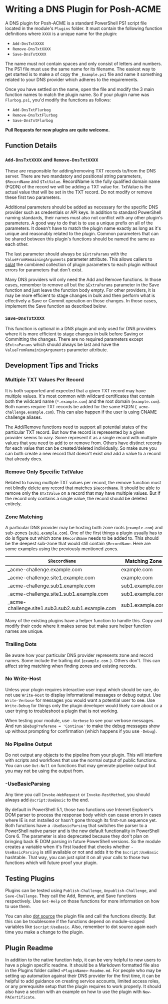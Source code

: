 # Writing a DNS Plugin for Posh-ACME

A DNS plugin for Posh-ACME is a standard PowerShell PS1 script file located in the module's `Plugins` folder. It must contain the following function definitions where `XXXX` is a unique name for the plugin:

- `Add-DnsTxtXXXX`
- `Remove-DnsTxtXXXX`
- `Save-DnsTxtXXXX`

The name must not contain spaces and only consist of letters and numbers. The PS1 file must use the same name for its filename. The easiest way to get started is to make a of copy the `_Example.ps1` file and name it something related to your DNS provider which adheres to the requirements.

Once you have settled on the name, open the file and modify the 3 main function names to match the plugin name. So if your plugin name was `Flurbog.ps1`, you'd modify the functions as follows:

- `Add-DnsTxtFlurbog`
- `Remove-DnsTxtFlurbog`
- `Save-DnsTxtFlurbog`

**Pull Requests for new plugins are quite welcome.**

## Function Details

### `Add-DnsTxtXXXX` and `Remove-DnsTxtXXXX`

These are responsible for adding/removing TXT records to/from the DNS server. There are two mandatory and positional string parameters, `$RecordName` and `$TxtValue`. RecordName is the fully qualified domain name (FQDN) of the record we will be adding a TXT value for. TxtValue is the actual value that will be set in the TXT record. Do not modify or remove these first
two parameters.

Additional parameters should be added as necessary for the specific DNS provider such as credentials or API keys. In addition to standard PowerShell naming standards, their names must also not conflict with any other plugin's parameters. A good way to do that is to use a unique prefix on all of the parameters. It doesn't have to match the plugin name exactly as long as it's unique and reasonably related to the plugin. Common parameters that can be shared between this plugin's functions should be named the same as each other.

The last parameter should always be `$ExtraParams` with the `ValueFromRemainingArguments` parameter attribute. This allows callers to [splat](https://docs.microsoft.com/en-us/powershell/module/microsoft.powershell.core/about/about_splatting?view=powershell-5.1) the combined collection of plugin parameters to each plugin without errors for parameters that
don't exist.

Many DNS providers will only need the Add and Remove functions. In those cases, remember to remove all but the `$ExtraParams` parameter in the Save function and just leave the function body empty. For other providers, it is may be more efficient to stage changes in bulk and then perform what is effectively a Save or Commit operation on those changes. In those cases, implement the Save function as described below.

### `Save-DnsTxtXXXX`

This function is optional in a DNS plugin and only used for DNS providers where it is more efficient to stage changes in bulk before Saving or Committing the changes. There are no required parameters except `$ExtraParams` which should always be last and have the `ValueFromRemainingArguments` parameter attribute.

## Development Tips and Tricks

### Multiple TXT Values Per Record

It is both supported and expected that a given TXT record may have multiple values. It's most common with wildcard certificates that contain both the wildcard name (`*.example.com`) and the root domain (`example.com`). Both names require TXT records be added for the same FQDN (`_acme-challenge.example.com`). This can also happen if the user is using CNAME challenge aliases.

The Add/Remove functions need to support all potential states of the particular TXT record. But how the record is represented by a given provider seems to vary. Some represent it as a single record with multiple values that you need to add to or remove from. Others have distinct records for each value that can be created/deleted individually. So make sure you can both create a new record that doesn't exist *and* add a value to a record that already does.

### Remove Only Specific TxtValue

Related to having multiple TXT values per record, the remove function must not blindly delete any record that matches 
`$RecordName`. It should be able to remove only the `$TxtValue` on a record that may have multiple values. But if the record only contains a single value, the record should be deleted entirely.

### Zone Matching

A particular DNS provider may be hosting both zone roots (`example.com`) and sub-zones (`sub1.example.com`). One of the first things a plugin usually has to do is figure out which zone `$RecordName` needs to be added to. This should be the deepest sub-zone that would still contain `$RecordName`. Here are some examples using the previously mentioned zones.

`$RecordName` | Matching Zone
--- | ---
_acme-challenge.example.com | example.com
_acme-challenge.site1.example.com | example.com
_acme-challenge.sub1.example.com | sub1.example.com
_acme-challenge.site1.sub1.example.com | sub1.example.com
_acme-challenge.site1.sub3.sub2.sub1.example.com | sub1.example.com

Many of the existing plugins have a helper function to handle this. Copy and modify their code where it makes sense but make sure helper function names are unique.

### Trailing Dots

Be aware how your particular DNS provider represents zone and record names. Some include the trailing dot (`example.com.`). Others don't. This can affect string matching when finding zones and existing records.

### No Write-Host

Unless your plugin requires interactive user input which should be rare, do not use `Write-Host` to display informational messages or debug output. Use `Write-Verbose` for messages you would want a potential user to see. Use `Write-Debug` for things only the plugin developer would likely care about or a user trying to troubleshoot a plugin that is not working.

When testing your module, use `-Verbose` to see your verbose messages. And run `$DebugPreferene = 'Continue'` to make the debug messages show up without prompting for confirmation (which happens if you use `-Debug`).

### No Pipeline Output

Do not output any objects to the pipeline from your plugin. This will interfere with scripts and workflows that use the normal output of public functions. You can use `Out-Null` on functions that may generate pipeline output but you may not be using the output from.

### -UseBasicParsing

Any time you call `Invoke-WebRequest` or `Invoke-RestMethod`, you should always add `@script:UseBasic` to the end.

By default in PowerShell 5.1, those two functions use Internet Explorer's DOM parser to process the response body which can cause errors in cases where IE is not installed or hasn't gone through its first-run sequence yet. Both functions have a `-UseBasicParsing` that switches the parser to a PowerShell native parser and is the new default functionality in PowerShell Core 6. The parameter is also deprecated because they don't plan on bringing back IE DOM parsing in future PowerShell versions. So the module creates a variable when it's first loaded that checks whether `-UseBasicParsing` is still available or not and adds it to the `$script:UseBasic` hashtable. That way, you can just splat it on all your calls to those two functions which
will future proof your plugin.

## Testing Plugins

Plugins can be tested using `Publish-Challenge`, `Unpublish-Challenge`, and `Save-Challenge`. They call the Add, Remove, and Save functions respectively. Use `Get-Help` on those functions for more information on how to use them.

You can also [dot source](https://docs.microsoft.com/en-us/powershell/module/microsoft.powershell.core/about/about_scripts?view=powershell-5.1#script-scope-and-dot-sourcing) the plugin file and call the functions directly. But this can be troublesome if the functions depend on module-scoped variables like `$script:UseBasic`. Also, remember to dot source again each time you make a change to the plugin.


## Plugin Readme

In addition to the native function help, it can be very helpful to new users to have a plugin specific readme. It should be a Markdown formatted file also in the Plugins folder called `<PluginName>-Readme.md`. For people who may be setting up automation against their DNS provider for the first time, it can be helpful to add guidance on creating service accounts, limited access roles, or any prerequisite setup that the plugin requires to work properly. It should also have a section with an example on how to use the plugin with `New-PACertificate`.
